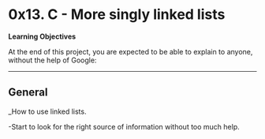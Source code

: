 # 0x13. C - More singly linked lists

**Learning Objectives**

At the end of this project, you are expected to be able to explain to anyone, without the help of Google:

---

## General

_How to use linked lists.

-Start to look for the right source of information without too much help.
